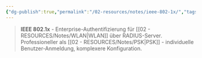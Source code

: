 ```yaml
---
{"dg-publish":true,"permalink":"/02-resources/notes/ieee-802-1x/","tags":["elektrotechnik/wlan/sicherheit","informatik/netzwerk/wifi","sicherheit/it-sicherheit"],"noteIcon":"","updated":"2025-10-29T12:59:06.609+01:00"}
---
```


>**IEEE 802.1x** - Enterprise-Authentifizierung für [[02 - RESOURCES/Notes/WLAN\|WLAN]] über RADIUS-Server.
Professioneller als [[02 - RESOURCES/Notes/PSK\|PSK]] - individuelle Benutzer-Anmeldung, komplexere Konfiguration.